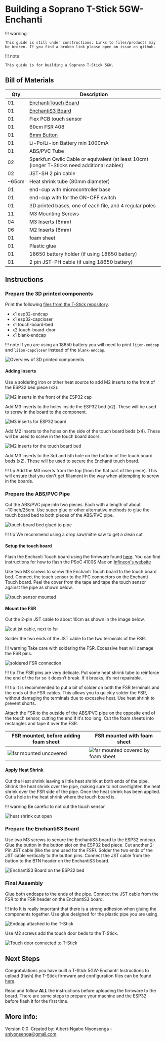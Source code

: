 # Building a Soprano T-Stick 5GW-Enchanti

!!! warning

    This guide is still under constructions. Links to files/products may be broken. If you find a broken link please open an issue on github.

!!! note

    This guide is for building a Soprano T-Stick 5GW.

## Bill of Materials

| Qty    | Description                                                                                 |
|--------|---------------------------------------------------------------------------------------------|
| 01     | [EnchantiTouch Board](https://github.com/IDMIL/EnchantiTouch)                               |
| 01     | [EnchantiS3 Board](https://github.com/IDMIL/EnchantiS3)                                     |
| 01     | Flex PCB touch sensor                                                                       |
| 01     | 60cm FSR 408                                                                                |
| 01     | [6mm Button](https://www.adafruit.com/product/4184)                                         |
| 01     | Li-Po/Li-ion Battery min 1000mA                                                             |
| 01     | ABS/PVC Tube                                                                                |
| 02     | Sparkfun Qwiic Cable or equivalent (at least 10cm) (longer T-Sticks need additional cables) |
| 02     | JST-SH 2 pin cable                                                                          |
| \~65cm | Heat shrink tube (80mm diameter)                                                            |
| 01     | end-cup with microcontroller base                                                           |
| 01     | end-cup with for the ON-OFF switch                                                          |
| 01     | 3D printed bases, one of each file, and 4 regular poles                                     |
| 11     | M3 Mounting Screws                                                                          |
| 04     | M3 Inserts (6mm)                                                                            |
| 06     | M2 Inserts (6mm)                                                                            |
| 01     | foam sheet                                                                                  |
| 01     | Plastic glue                                                                                |
| 01     | 18650 battery holder (if using 18650 battery)                                               |
| 01     | 2 pin JST-PH cable (if using 18650 battery)                                                 |

## Instructions

### Prepare the 3D printed components

Print the following [files from the T-Stick repository](https://github.com/aburt2/T-Stick/tree/5gw-main/3D_printing/T-Stick%205GW).

- x1 esp32-endcap
- x1 esp32-capcloser
- x1 touch-board-bed
- x2 touch-board-door
- x1 blank-endcap

!!! note
    If you are using an 18650 battery you will need to print ``liion-endcap`` and ``liion-capcloser`` instead of the ``blank-endcap``.

![Overview of 3D printed components](./Images/components.jpg)

#### Adding inserts

Use a soldering iron or other heat source to add M2 inserts to the front of the ESP32 bed piece (x2).

![M2 inserts in the front of the ESP32 cap](./Images/m2_insert_cap.jpg)

Add M3 inserts to the holes inside the ESP32 bed (x2). These will be used to screw in the board to the component.

![M3 inserts for ESP32 board](./Images/m3_inset_cap.jpg)

Add M2 inserts to the holes on the side of the touch board beds (x4). These will be used to screw in the touch board doors.

![M2 inserts for the touch board bed](./Images/m2_inserts_touch.jpg)

Add M3 inserts to the 3rd and 5th hole on the bottom of the touch board beds (x2). These will be used to secure the Enchanti touch board.

!!! tip
    Add the M3 inserts from the top (from the flat part of the piece). This will ensure that you don't get fillament in the way when attempting to screw in the boards.

### Prepare the ABS/PVC Pipe

Cut the ABS/PVC pipe into two pieces. Each with a length of about ~10inch/25cm. Use super glue or other alternative methods to glue the touch board bed to both pieces of the ABS/PVC pipe.

![touch board bed glued to pipe](./Images/pipe-glued.jpg)

!!! tip
    We recommend using a drop saw/mitre saw to get a clean cut

#### Setup the touch board

Flash the Enchanti Touch board using the firmware found [here](https://github.com/IDMIL/EnchantiTouch/releases/). You can find instructions for how to flash the PSoC 4100S Max on [Infineon's website](https://www.infineon.com/dgdl/Infineon-ModusToolbox_3.2_b_VS_Code_User_Guide-UserManual-v01_00-EN.pdf?fileId=8ac78c8c8d2fe47b018e0ea954a278fb)

Use two M3 screws to screw the Enchanti Touch board to the touch board bed. Connect the touch sensor to the FFC connectors on the Enchanti Touch board. Peel the cover from the tape and tape the touch sensor against the pipe as shown below.

![touch sensor mounted](./Images/touch_sensor_mounted.jpg)

#### Mount the FSR

Cut the 2-pin JST cable to about 10cm as shown in the image below.

![cut jst cable, next to fsr](./Images/fsr-unassembled.jpg)

Solder the two ends of the JST cable to the two terminals of the FSR.

!!! warning
    Take care with soldering the FSR. Excessive heat will damage the FSR pins.

![soldered FSR connection](./Images/fsr-soldered.jpg)

!!! tip
    The FSR pins are very delicate. Put some heat shrink tube to reinforce the end of the fsr so it doesn’t break. If it breaks, it’s not repairable.

!!! tip
    It is recommended to put a bit of solder on both the FSR terminals and the ends of the FSR cables. This allows you to quickly solder the FSR, without damaging the terminals due to excessive heat. Use heat shrink to prevent shorts.

Attach the FSR to the outside of the ABS/PVC pipe on the opposite end of the touch sensor, cutting the end if it's too long. Cut the foam sheets into rectangles and tape it over the FSR.

| FSR mounted, before adding foam sheet                             | FSR mounted with foam sheet                                          |
|-------------------------------------------------------------------|----------------------------------------------------------------------|
|  ![fsr mounted uncovered](./Images/fsr_mounted_uncovered.jpg)     |  ![fsr mounted covered by foam sheet](./Images/fsr-mounted.jpg)      |


#### Apply Heat Shrink

Cut the Heat shrink leaving a little heat shrink at both ends of the pipe. Shrink the heat shrink over the pipe, making sure to not overtighten the heat shrink over the FSR side of the pipe. Once the heat shrink has been applied. Cut a hole in the heat shrink where the touch board is.

!!! warning
    Be careful to not cut the touch sensor

![heat shrink cut open](./Images/heat-shrink-cut.jpg)

### Prepare the EnchantiS3 Board

Use two M3 screws to secure the EnchantiS3 board to the ESP32 endcap. Glue the button in the button slot on the ESP32 bed piece. Cut another 2-Pin JST cable (like the one used for the FSR). Solder the two ends of the JST cable vertically to the button pins. Connect the JST cable from the button to the BTN header on the EnchantiS3 board.

![EnchantiS3 Board on the ESP32 bed](./Images/board-in-cap.jpg)

### Final Assembly

Glue both endcaps to the ends of the pipe. Connect the JST cable from the FSR to the FSR header on the EnchantiS3 board.

!!! info
    It is really important that there is a strong adhesion when gluing the components together. Use glue designed for the plastic pipe you are using.

![Endcap attached to the T-Stick](./Images/cap-glued.jpg)

Use M2 screws add the touch door beds to the T-Stick.

![Touch door connected to T-Stick](./Images/touch-door-closed.jpg)

## Next Steps
Congratulations you have built a T-Stick 5GW-Enchanti! Instructions to upload (flash) the T-Stick firmware and configuration files can be found [here](./flashing-guide.md).

Read and follow __ALL__ the instructions before uploading the firmware to the board. There are some steps to prepare your machine and the ESP32 before flash it for the first time.

## More info:
Version 0.0: Created by: Albert-Ngabo Niyonsenga - aniyonsenga@gmail.com